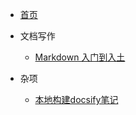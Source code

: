 * [首页](README.md)

* 文档写作
  * [Markdown 入门到入土](tag_markdown用法/markdown入门到入土.md)

* 杂项
  * [本地构建docsify笔记](杂项/本地构建docsify.md)
